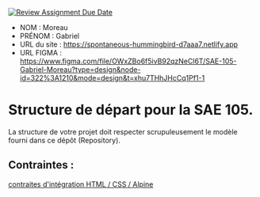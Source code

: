 [![Review Assignment Due Date](https://classroom.github.com/assets/deadline-readme-button-24ddc0f5d75046c5622901739e7c5dd533143b0c8e959d652212380cedb1ea36.svg)](https://classroom.github.com/a/kGMeGFDJ)
- NOM : Moreau
- PRÉNOM : Gabriel
- URL du site : https://spontaneous-hummingbird-d7aaa7.netlify.app
- URL FIGMA : https://www.figma.com/file/OWxZBo6f5ivB92qzNeCl6T/SAE-105-Gabriel-Moreau?type=design&node-id=322%3A1210&mode=design&t=xhu7THhJHcCq1Pf1-1

# Structure de départ pour la SAE 105.

La structure de votre projet doit respecter scrupuleusement le modèle fourni dans ce dépôt (Repository).

## Contraintes :
[contraites d'intégration HTML / CSS / Alpine](https://moodle.univ-fcomte.fr/mod/page/view.php?id=645799)
